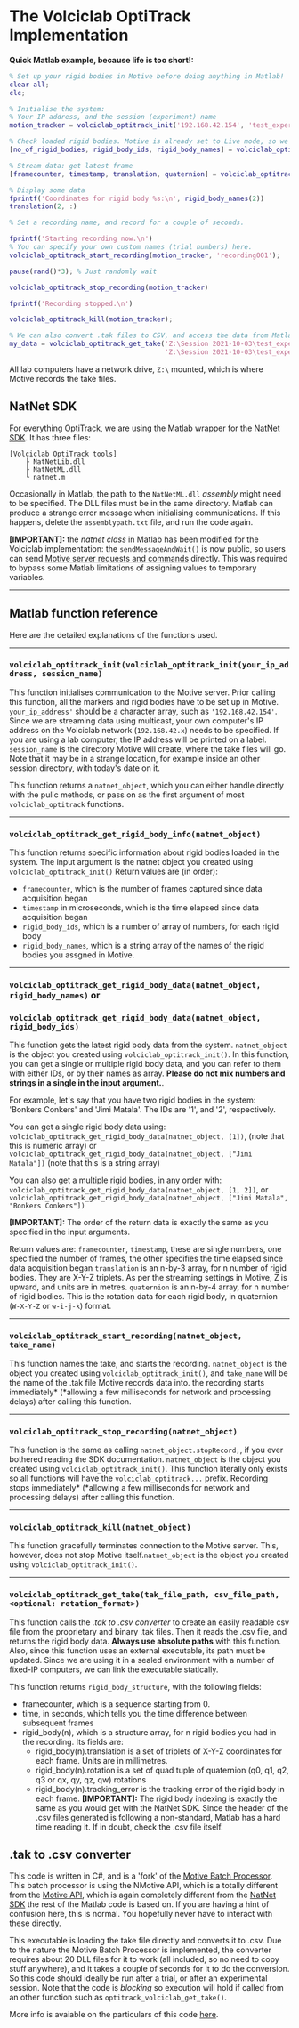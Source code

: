 # The Volciclab OptiTrack Implementation

**Quick Matlab example, because life is too short!:**

```matlab
% Set up your rigid bodies in Motive before doing anything in Matlab!
clear all;
clc;

% Initialise the system:
% Your IP address, and the session (experiment) name
motion_tracker = volciclab_optitrack_init('192.168.42.154', 'test_experiment');

% Check loaded rigid bodies. Motive is already set to Live mode, so we can access this.
[no_of_rigid_bodies, rigid_body_ids, rigid_body_names] = volciclab_optitrack_get_rigid_body_info(motion_tracker);

% Stream data: get latest frame
[framecounter, timestamp, translation, quaternion] = volciclab_optitrack_get_rigid_body_data(motion_tracker, rigid_body_names);

% Display some data
fprintf('Coordinates for rigid body %s:\n', rigid_body_names(2))
translation(2, :)

% Set a recording name, and record for a couple of seconds.

fprintf('Starting recording now.\n')
% You can specify your own custom names (trial numbers) here.
volciclab_optitrack_start_recording(motion_tracker, 'recording001');

pause(rand()*3); % Just randomly wait

volciclab_optitrack_stop_recording(motion_tracker)

fprintf('Recording stopped.\n')

volciclab_optitrack_kill(motion_tracker);

% We can also convert .tak files to CSV, and access the data from Matlab. [READ THE DOCS AT THE END OF THE PAGE ABOUT HOW THIS WORKS!]
my_data = volciclab_optitrack_get_take('Z:\Session 2021-10-03\test_experiment\recording001.tak', ...
                                       'Z:\Session 2021-10-03\test_experiment\recording001.csv');
```

All lab computers have a network drive, `Z:\` mounted, which is where Motive records the take files.

## NatNet SDK

For everything OptiTrack, we are using the Matlab wrapper for the [NatNet SDK](https://v23.wiki.optitrack.com/index.php?title=NatNet_SDK_3.1). It has three files:

```
[Volciclab OptiTrack tools]
    ├ NatNetLib.dll
    ├ NatNetML.dll
    └ natnet.m
```

Occasionally in Matlab, the path to the `NatNetML.dll` _assembly_ might need to be specified. The DLL files must be in the same directory. Matlab can produce a strange error message when initialising communications. If this happens, delete the `assemblypath.txt` file, and run the code again.

**[IMPORTANT]:** the _natnet class_ in Matlab has been modified for the Volciclab implementation: the `sendMessageAndWait()` is now public, so users can send [Motive server requests and commands](https://v23.wiki.optitrack.com/index.php?title=NatNet:_Remote_Requests/Commands) directly. This was required to bypass some Matlab limitations of assigning values to temporary variables.

***
## Matlab function reference

Here are the detailed explanations of the functions used.
***

### `volciclab_optitrack_init(volciclab_optitrack_init(your_ip_address, session_name)`

This function initialises communication to the Motive server. Prior calling this function, all the markers and rigid bodies have to be set up in Motive.
`your_ip_address'` should be a character array, such as `'192.168.42.154'`. Since we are streaming data using multicast, your own computer's IP address on the Volciclab network (`192.168.42.x`) needs to be specified. If you are using a lab computer, the IP address will be printed on a label.
`session_name` is the directory Motive will create, where the take files will go. Note that it may be in a strange location, for example inside an other session directory, with today's date on it.

This function returns a `natnet_object`, which you can either handle directly with the pulic methods, or pass on as the first argument of most `volciclab_optitrack` functions.
***

### `volciclab_optitrack_get_rigid_body_info(natnet_object)`

This function returns specific information about rigid bodies loaded in the system. The input argument is the natnet object you created using `volciclab_optitrack_init()`
Return values are (in order):

- `framecounter`, which is the number of frames captured since data acquisition began
- `timestamp` in microseconds, which is the time elapsed since data acquisition began
- `rigid_body_ids`, which is a number of array of numbers, for each rigid body
- `rigid_body_names`, which is a string array of the names of the rigid bodies you assgned in Motive.
***

### `volciclab_optitrack_get_rigid_body_data(natnet_object, rigid_body_names)` or
### `volciclab_optitrack_get_rigid_body_data(natnet_object, rigid_body_ids)`

This function gets the latest rigid body data from the system. `natnet_object` is the object you created using `volciclab_optitrack_init()`. In this function, you can get a single or multiple rigid body data, and you can refer to them with either IDs, or by their names as array. **Please do not mix numbers and strings in a single in the input argument.**.

For example, let's say that you have two rigid bodies in the system: 'Bonkers Conkers' and 'Jimi Matala'. The IDs are '1', and '2', respectively.

You can get a single rigid body data using:
`volciclab_optitrack_get_rigid_body_data(natnet_object, [1])`, (note that this is numeric array) or
`volciclab_optitrack_get_rigid_body_data(natnet_object, ["Jimi Matala"])` (note that this is a string array)

You can also get a multiple rigid bodies, in any order with:
`volciclab_optitrack_get_rigid_body_data(natnet_object, [1, 2])`, or
`volciclab_optitrack_get_rigid_body_data(natnet_object, ["Jimi Matala", "Bonkers Conkers"])`

**[IMPORTANT]:** The order of the return data is exactly the same as you specified in the input arguments.

Return values are:
`framecounter`, `timestamp`, these are single numbers, one specified the number of frames, the other specifies the time elapsed since data acquisition began
`translation` is an n-by-3 array, for n number of rigid bodies. They are X-Y-Z triplets. As per the streaming settings in Motive, Z is upward, and units are in metres.
`quaternion` is an n-by-4 array, for n number of rigid bodies. This is the rotation data for each rigid body, in quaternion (`W-X-Y-Z` or `w-i-j-k`) format.
***

### `volciclab_optitrack_start_recording(natnet_object, take_name)`

This function names the take, and starts the recording. `natnet_object` is the object you created using `volciclab_optitrack_init()`, and `take_name` will be the name of the .tak file Motive records data into. the recording starts immediately* (*allowing a few milliseconds for network and processing delays) after calling this function.
***

### `volciclab_optitrack_stop_recording(natnet_object)`

This function is the same as calling `natnet_object.stopRecord;`, if you ever bothered reading the SDK documentation. `natnet_object` is the object you created using `volciclab_optitrack_init()`. This function literally only exists so all functions will have the `volciclab_optitrack...` prefix.
Recording stops immediately* (*allowing a few milliseconds for network and processing delays) after calling this function.
***

### `volciclab_optitrack_kill(natnet_object)`
This function gracefully terminates connection to the Motive server. This, however, does not stop Motive itself.`natnet_object` is the object you created using `volciclab_optitrack_init()`.
***

### `volciclab_optitrack_get_take(tak_file_path, csv_file_path, <optional: rotation_format>)`

This function calls the _.tak to .csv converter_ to create an easily readable csv file from the proprietary and binary .tak files. Then it reads the .csv file, and returns the rigid body data. **Always use absolute paths** with this function. Also, since this function uses an external executable, its path must be updated. Since we are using it in a sealed environment with a number of fixed-IP computers, we can link the executable statically.

This function returns `rigid_body_structure`, with the following fields:

- framecounter, which is a sequence starting from 0.
- time, in seconds, which tells you the time difference between subsequent frames
- rigid_body(n), which is a structure array, for n rigid bodies you had in the recording. Its fields are:
  - rigid_body(n).translation is a set of triplets of X-Y-Z coordinates for each frame. Units are in millimetres.
  - rigid_body(n).rotation is a set of quad tuple of quaternion (q0, q1, q2, q3 or qx, qy, qz, qw) rotations
  - rigid_body(n).tracking_error is the tracking error of the rigid body in each frame.
**[IMPORTANT]:** The rigid body indexing is exactly the same as you would get with the NatNet SDK. Since the header of the .csv files generated is following a non-standard, Matlab has a hard time reading it. If in doubt, check the .csv file itself.

## .tak to .csv converter

This code is written in C#, and is a 'fork' of the [Motive Batch Processor](https://v23.wiki.optitrack.com/index.php?title=Motive_Batch_Processor). This batch processor is using the NMotive API, which is a totally different from the [Motive API](https://v23.wiki.optitrack.com/index.php?title=Motive_API), which is again completely different from the [NatNet SDK](https://optitrack.com/software/natnet-sdk/) the rest of the Matlab code is based on. If you are having a hint of confusion here, this is normal. You hopefully never have to interact with these directly.

This executable is loading the take file directly and converts it to .csv. Due to the nature the Motive Batch Processor is implemented, the converter requires about 20 DLL files for it to work (all included, so no need to copy stuff anywhere), and it takes a couple of seconds for it to do the conversion. So this code should ideally be run after a trial, or after an experimental session. Note that the code is _blocking_ so execution will hold if called from an other function such as `optitrack_volciclab_get_take()`.

More info is avaiable on the particulars of this code [here](https://github.com/ha5dzs/optitrack-motive-file-converter).